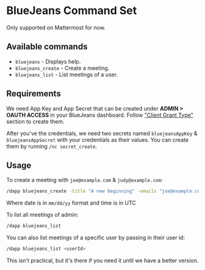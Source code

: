# BlueJeans Command Set

Only supported on Mattermost for now.

## Available commands

- `bluejeans` - Displays help.
- `bluejeans_create` - Create a meeting.
- `bluejeans_list` - List meetings of a user.

## Requirements

We need App Key and App Secret that can be created under **ADMIN > OAUTH ACCESS** in your BlueJeans dashboard. Follow ["Client Grant Type"](https://support.bluejeans.com/s/article/Authentication-Methods-for-BlueJeans-Meetings-API-Endpoints) section to create them.

After you've the credentials, we need two secrets named `bluejeansAppKey` & `bluejeansAppSecret` with your credentials as their values. You can create them by running `/nc secret_create`.

## Usage

To create a meeting with `joe@example.com` & `judy@example.com`:
```sh
/dapp bluejeans_create -title "A new beginning" -emails "joe@example.com,judy@example.com" -start "03/01/20 18:00" -end "03/01/20 18:30'
```
Where date is in `mm/dd/yy` format and time is in UTC

To list all meetings of admin:
```sh
/dapp bluejeans_list
```

You can also list meetings of a specific user by passing in their user id:
```sh
/dapp bluejeans_list <userId>
```
This isn't practical, but it's there if you need it until we have a better version.